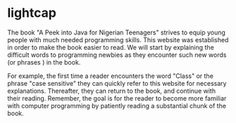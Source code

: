 # lightcap
The book "A Peek into Java for Nigerian Teenagers" strives to equip young
people with much needed programming skills. This website was established in 
order to make the book easier to read. We will start by explaining the difficult
words to programming newbies as they encounter such new words (or phrases ) in the book.

For example, the first time a reader encounters the word "Class" or the phrase 
"case sensitive" they can quickly refer to this website for necessary explanations. 
Thereafter, they can return to the book, and continue with their reading. 
Remember, the goal is for the reader to become more familiar with computer
programming by patiently reading a substantial chunk of the book.

